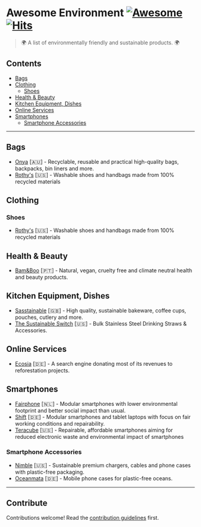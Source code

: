# Awesome Environment [![Awesome](https://awesome.re/badge-flat.svg)](https://awesome.re) [![Hits](https://hits.seeyoufarm.com/api/count/incr/badge.svg?url=https%3A%2F%2Fgithub.com%2Fcyb3rko%2Fawesome-environment&count_bg=%233DA1C8&title_bg=%23555555&icon=awesomelists.svg&icon_color=%23E7E7E7&title=Views&edge_flat=true)](https://hits.seeyoufarm.com)

> 🌍 A list of environmentally friendly and sustainable products. 🌍


## Contents

- [Bags](#bags)
- [Clothing](#clothing)
  - [Shoes](#shoes)
- [Health & Beauty](#health--beauty)
- [Kitchen Equipment, Dishes](#kitchen-equipment-cutlery)
- [Online Services](#online-services)
- [Smartphones](#smartphones)
  - [Smartphone Accessories](#smartphone-accessories)

---

## Bags

- [Onya](https://www.onyalife.com/) [:australia:] - Recyclable, reusable and practical high-quality bags, backpacks, bin liners and more.
- [Rothy's](https://rothys.com/) [:us:] - Washable shoes and handbags made from 100% recycled materials


## Clothing

### Shoes

- [Rothy's](https://rothys.com/) [:us:] - Washable shoes and handbags made from 100% recycled materials


## Health & Beauty

- [Bam&Boo](https://thebamandboo.com/) [:portugal:] - Natural, vegan, cruelty free and climate neutral health and beauty products.


## Kitchen Equipment, Dishes

- [Sasstainable](https://www.sasstainable.co.uk/) [:uk:] - High quality, sustainable bakeware, coffee cups, pouches, cutlery and more.
- [The Sustainable Switch](https://thesustainableswitch.com/) [:us:] - Bulk Stainless Steel Drinking Straws & Accessories.


## Online Services

- [Ecosia](https://www.ecosia.org/) [:de:] - A search engine donating most of its revenues to reforestation projects.


## Smartphones

- [Fairphone](https://www.fairphone.com/) [:netherlands:] - Modular smartphones with lower environmental footprint and better social impact than usual.
- [Shift](https://www.shiftphones.com/en/) [:de:] - Modular smartphones and tablet laptops with focus on fair working conditions and repairability.
- [Teracube](https://myteracube.com/) [:us:] - Repairable, affordable smartphones aiming for reduced electronic waste and environmental impact of smartphones

### Smartphone Accessories

- [Nimble](https://www.gonimble.com/) [:us:] - Sustainable premium chargers, cables and phone cases with plastic-free packaging.
- [Oceanmata](https://en.oceanmata.com/) [:de:] - Mobile phone cases for plastic-free oceans.

---

## Contribute

Contributions welcome! Read the [contribution guidelines](contributing.md) first.
